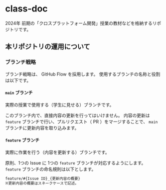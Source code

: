 # class-doc

2024年 前期の「クロスプラットフォーム開発」授業の教材などを格納するリポジトリです。

## 本リポジトリの運用について

### ブランチ戦略

ブランチ戦略は、 GitHub Flow を採用します。
使用するブランチの名称と役割は以下です。

#### `main` ブランチ

実際の授業で使用する（学生に見せる）ブランチです。

このブランチ内で、直接内容の更新を行ってはいけません。
内容の更新は `feature` ブランチで行い、プルリクエスト（ PR ）をマージすることで、 `main` ブランチに更新内容を取り込みます。

#### `feature` ブランチ

実際に作業を行う（内容を更新する）ブランチです。

原則、1つの Issue に 1つの `feature` ブランチが対応するようにします。
`feature` ブランチの命名規則は以下とします。

```txt
feature/#{Issue ID}_{更新内容の概要}
※更新内容の概要はスネークケースで記述。
```
